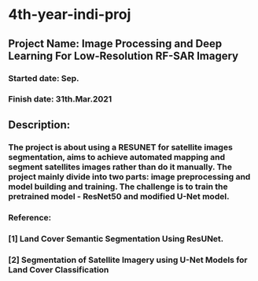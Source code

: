 # 4th-year-indi-proj
## Project Name: Image Processing and Deep Learning For Low-Resolution RF-SAR Imagery
### Started date: Sep.
### Finish date: 31th.Mar.2021
## Description:
### The project is about using a RESUNET for satellite images segmentation, aims to achieve automated mapping and segment satellites images rather than do it manually. The project mainly divide into two parts: image preprocessing and model building and training. The challenge is to train the pretrained model - ResNet50 and modified U-Net model.
### Reference:
### [1] Land Cover Semantic Segmentation Using ResUNet.
### [2] Segmentation of Satellite Imagery using U-Net Models for Land Cover Classification
